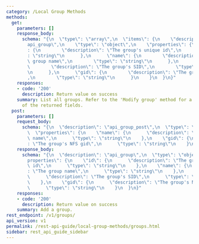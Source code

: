 ```yaml
---
category: /Local Group Methods
methods:
  get:
    parameters: []
    response_body:
      schema: "{\n  \"type\": \"array\",\n  \"items\": {\n    \"description\": \"\
        api_group\",\n    \"type\": \"object\",\n    \"properties\": {\n      \"id\"\
        : {\n        \"description\": \"The group's unique id\",\n        \"type\"\
        : \"string\"\n      },\n      \"name\": {\n        \"description\": \"The\
        \ group name\",\n        \"type\": \"string\"\n      },\n      \"sid\": {\n\
        \        \"description\": \"The group's SID\",\n        \"type\": \"string\"\
        \n      },\n      \"gid\": {\n        \"description\": \"The group's NFS gid\"\
        ,\n        \"type\": \"string\"\n      }\n    }\n  }\n}"
    responses:
    - code: '200'
      description: Return value on success
    summary: List all groups. Refer to the 'Modify group' method for a description
      of the returned fields.
  post:
    parameters: []
    request_body:
      schema: "{\n  \"description\": \"api_group_post\",\n  \"type\": \"object\",\n\
        \  \"properties\": {\n    \"name\": {\n      \"description\": \"The group\
        \ name\",\n      \"type\": \"string\"\n    },\n    \"gid\": {\n      \"description\"\
        : \"The group's NFS gid\",\n      \"type\": \"string\"\n    }\n  }\n}"
    response_body:
      schema: "{\n  \"description\": \"api_group\",\n  \"type\": \"object\",\n  \"\
        properties\": {\n    \"id\": {\n      \"description\": \"The group's unique\
        \ id\",\n      \"type\": \"string\"\n    },\n    \"name\": {\n      \"description\"\
        : \"The group name\",\n      \"type\": \"string\"\n    },\n    \"sid\": {\n\
        \      \"description\": \"The group's SID\",\n      \"type\": \"string\"\n\
        \    },\n    \"gid\": {\n      \"description\": \"The group's NFS gid\",\n\
        \      \"type\": \"string\"\n    }\n  }\n}"
    responses:
    - code: '200'
      description: Return value on success
    summary: Add a group.
rest_endpoint: /v1/groups/
api_version: v1
permalink: /rest-api-guide/local-group-methods/groups.html
sidebar: rest_api_guide_sidebar
---
```

